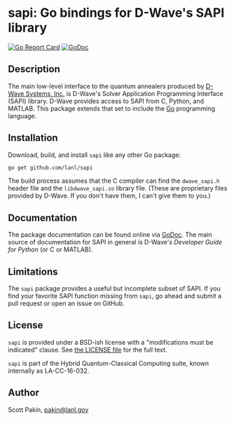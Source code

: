 sapi: Go bindings for D-Wave's SAPI library
===========================================

[![Go Report Card](https://goreportcard.com/badge/github.com/lanl/sapi)](https://goreportcard.com/report/github.com/lanl/sapi)
[![GoDoc](https://godoc.org/github.com/lanl/sapi?status.svg)](https://godoc.org/github.com/lanl/sapi)

Description
-----------

The main low-level interface to the quantum annealers produced by [D-Wave Systems, Inc.](https://www.dwavesys.com/) is D-Wave's Solver Application Programming Interface (SAPI) library.  D-Wave provides access to SAPI from C, Python, and MATLAB.  This package extends that set to include the [Go](https://golang.org/) programming language.

Installation
------------

Download, build, and install `sapi` like any other Go package:
```bash
go get github.com/lanl/sapi
```

The build process assumes that the C compiler can find the `dwave_sapi.h` header file and the `libdwave_sapi.so` library file.  (These are proprietary files provided by D-Wave.  If you don't have them, I can't give them to you.)

Documentation
-------------

The package documentation can be found online via [GoDoc](https://godoc.org/github.com/lanl/sapi).  The main source of documentation for SAPI in general is D-Wave's *Developer Guide for Python* (or C or MATLAB).

Limitations
-----------

The `sapi` package provides a useful but incomplete subset of SAPI.  If you find your favorite SAPI function missing from `sapi`, go ahead and submit a pull request or open an issue on GitHub.

License
-------

`sapi` is provided under a BSD-ish license with a "modifications must be indicated" clause.  See [the LICENSE file](https://github.com/lanl/sapi/blob/master/LICENSE.md) for the full text.

`sapi` is part of the Hybrid Quantum-Classical Computing suite, known internally as LA-CC-16-032.

Author
------

Scott Pakin, <pakin@lanl.gov>
